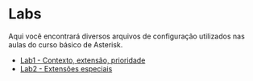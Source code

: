 # Labs

Aqui você encontrará diversos arquivos de configuração utilizados nas aulas do curso básico de Asterisk.

 - [Lab1 - Contexto, extensão, prioridade](lab1/)
 - [Lab2 - Extensões especiais](lab2/)